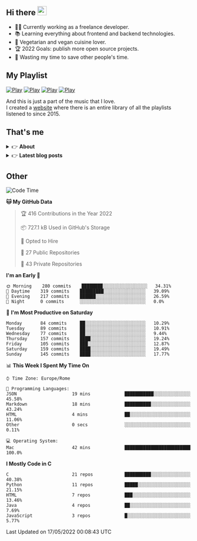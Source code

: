 <h2>Hi there <a href="https://www.gautamkrishnar.com/"><img src="https://media.giphy.com/media/hvRJCLFzcasrR4ia7z/giphy.gif" width="25px"></a></h2>

- 👨‍💻 Currently working as a freelance developer.
- :books: Learning everything about frontend and backend technologies.
- 🌱 Vegetarian and vegan cuisine lover.
- :trophy: 2022 Goals: publish more open source projects.
- :dart: Wasting my time to save other people's time.

## My Playlist
[![Play](https://user-images.githubusercontent.com/22590804/134475615-1af9fb6c-6107-439e-b08e-d367b13453df.jpg)](https://music.apple.com/it/playlist/juice/pl.u-mJy83A8tGBvZWA)
[![Play](https://user-images.githubusercontent.com/22590804/134475621-139daa7b-2ab6-4627-833a-ff820c7801e2.jpg)](https://music.apple.com/it/playlist/gym/pl.u-38oWWgbT3gryK0)
[![Play](https://user-images.githubusercontent.com/22590804/134475623-4bdb613e-246e-4320-a403-536a1c4d79d2.jpg)](https://music.apple.com/it/playlist/focus/pl.u-76oNNrBC4No3Ey)
[![Play](https://user-images.githubusercontent.com/22590804/134475619-4bbbcdd0-30c7-41da-8086-61b954b56e9d.jpg)](https://music.apple.com/it/playlist/relax/pl.u-9N9LLp3u27KNLk)

And this is just a part of the music that I love.  
I created a [website](http://simonemargiomusic.im) where there is an entire library of all the playlists listened to since 2015.

## That's me
<!-- markdownlint-disable MD033 -->
<details>
    <summary>&#128073 <b>About</b></summary><br/>

<!-- BLOG-POST-LIST:START -->
- :books: [Books](https://simonemargio.im/work/books/)
- 🎧 [Music](https://simonemargio.im/work/music/)
- 🏃‍♂️ [Sport](https://simonemargio.im/work/sport/)
- 🎬 [Show](https://simonemargio.im/work/show/)
- 🎮 [Game](https://simonemargio.im/work/game/)
- 💰 [Expenses](https://simonemargio.im/work/expenses/)
<!-- BLOG-POST-LIST:END -->
</details>

<details>
    <summary>&#128073 <b>Latest blog posts</b></summary><br/>

<!-- BLOG-POST-LIST:START -->
- [iCloud Keychain](https://simonemargio.im/blog/icloudkeychain/)
- [Digital legacy](https://simonemargio.im/blog/digitallegacy/)
- [Usability](https://simonemargio.im/blog/usability/)
- [Bitwarden](https://simonemargio.im/blog/bitwarden/)
- [About EXIF metadata](https://simonemargio.im/blog/aboutexifmetadata/)
- [Stop using whatsapp](https://simonemargio.im/blog/stopusingwhatsapp/)
- [Password Managers](https://simonemargio.im/blog/managepasswords/)
- [Always backup](https://simonemargio.im/blog/backup/)
- [Fix Apple Watch battery life](https://simonemargio.im/blog/fixapplewatch/)
- [Summer reading](https://simonemargio.im/blog/summer-reading/)
<!-- BLOG-POST-LIST:END -->
</details>





## Other

<!--START_SECTION:waka-->
![Code Time](http://img.shields.io/badge/Code%20Time-0%20secs-blue)

**🐱 My GitHub Data** 

> 🏆 416 Contributions in the Year 2022
 > 
> 📦 727.1 kB Used in GitHub's Storage 
 > 
> 💼 Opted to Hire
 > 
> 📜 27 Public Repositories 
 > 
> 🔑 43 Private Repositories  
 > 
**I'm an Early 🐤** 

```text
🌞 Morning    280 commits    ████████░░░░░░░░░░░░░░░░░   34.31% 
🌆 Daytime    319 commits    █████████░░░░░░░░░░░░░░░░   39.09% 
🌃 Evening    217 commits    ██████░░░░░░░░░░░░░░░░░░░   26.59% 
🌙 Night      0 commits      ░░░░░░░░░░░░░░░░░░░░░░░░░   0.0%

```
📅 **I'm Most Productive on Saturday** 

```text
Monday       84 commits     ██░░░░░░░░░░░░░░░░░░░░░░░   10.29% 
Tuesday      89 commits     ██░░░░░░░░░░░░░░░░░░░░░░░   10.91% 
Wednesday    77 commits     ██░░░░░░░░░░░░░░░░░░░░░░░   9.44% 
Thursday     157 commits    ████░░░░░░░░░░░░░░░░░░░░░   19.24% 
Friday       105 commits    ███░░░░░░░░░░░░░░░░░░░░░░   12.87% 
Saturday     159 commits    ████░░░░░░░░░░░░░░░░░░░░░   19.49% 
Sunday       145 commits    ████░░░░░░░░░░░░░░░░░░░░░   17.77%

```


📊 **This Week I Spent My Time On** 

```text
⌚︎ Time Zone: Europe/Rome

💬 Programming Languages: 
JSON                     19 mins             ███████████░░░░░░░░░░░░░░   45.58% 
Markdown                 18 mins             ██████████░░░░░░░░░░░░░░░   43.24% 
HTML                     4 mins              ██░░░░░░░░░░░░░░░░░░░░░░░   11.06% 
Other                    0 secs              ░░░░░░░░░░░░░░░░░░░░░░░░░   0.11%

💻 Operating System: 
Mac                      42 mins             █████████████████████████   100.0%

```

**I Mostly Code in C** 

```text
C                        21 repos            ██████████░░░░░░░░░░░░░░░   40.38% 
Python                   11 repos            █████░░░░░░░░░░░░░░░░░░░░   21.15% 
HTML                     7 repos             ███░░░░░░░░░░░░░░░░░░░░░░   13.46% 
Java                     4 repos             ██░░░░░░░░░░░░░░░░░░░░░░░   7.69% 
JavaScript               3 repos             █░░░░░░░░░░░░░░░░░░░░░░░░   5.77%

```



 Last Updated on 17/05/2022 00:08:43 UTC
<!--END_SECTION:waka-->




